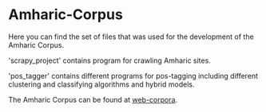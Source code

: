 # Amharic-Corpus

Here you can find the set of files that was used for the development of the Amharic Corpus.


'scrapy_project' contains program for crawling Amharic sites.

'pos_tagger' contains different programs for pos-tagging including different clustering and classifying algorithms and hybrid models.

The Amharic Corpus can be found at [web-corpora](http://www.web-corpora.net/AmharicCorpus/search/).
